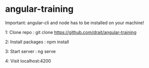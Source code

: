 # angular-training
Important: angular-cli and node has to be installed on your machine!

1: Clone repo : git clone https://github.com/drait/angular-training

2: Install packages : npm install

3: Start server : ng serve

4: Visit localhost:4200
